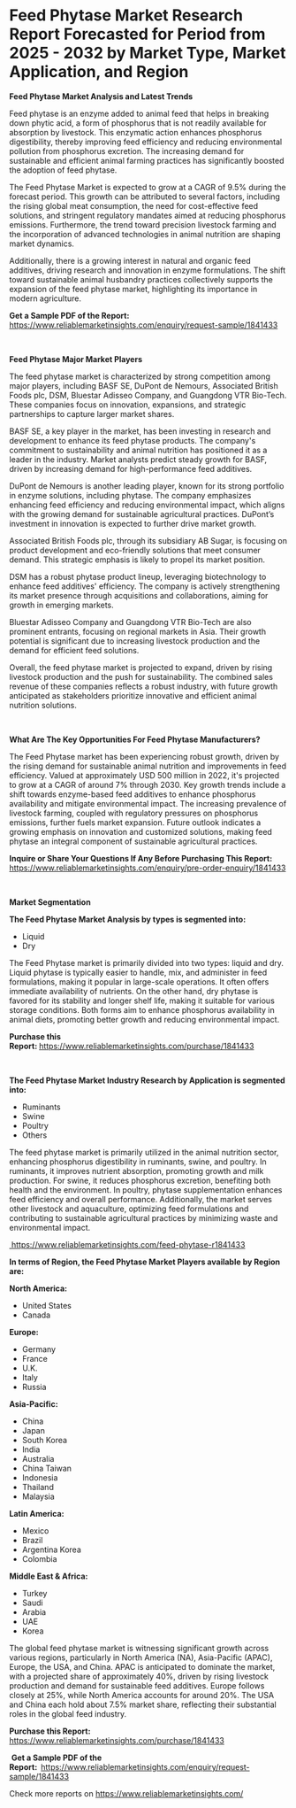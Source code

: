 <p><h1>Feed Phytase Market Research Report Forecasted for Period from 2025 -  2032 by Market Type, Market Application, and Region</h1></p><p><strong>Feed Phytase Market Analysis and Latest Trends</strong></p>
<p><p>Feed phytase is an enzyme added to animal feed that helps in breaking down phytic acid, a form of phosphorus that is not readily available for absorption by livestock. This enzymatic action enhances phosphorus digestibility, thereby improving feed efficiency and reducing environmental pollution from phosphorus excretion. The increasing demand for sustainable and efficient animal farming practices has significantly boosted the adoption of feed phytase.</p><p>The Feed Phytase Market is expected to grow at a CAGR of 9.5% during the forecast period. This growth can be attributed to several factors, including the rising global meat consumption, the need for cost-effective feed solutions, and stringent regulatory mandates aimed at reducing phosphorus emissions. Furthermore, the trend toward precision livestock farming and the incorporation of advanced technologies in animal nutrition are shaping market dynamics. </p><p>Additionally, there is a growing interest in natural and organic feed additives, driving research and innovation in enzyme formulations. The shift toward sustainable animal husbandry practices collectively supports the expansion of the feed phytase market, highlighting its importance in modern agriculture.</p></p>
<p><strong>Get a Sample PDF of the Report:&nbsp;</strong> <a href="https://www.reliablemarketinsights.com/enquiry/request-sample/1841433?utm_campaign=1894&utm_medium=2&utm_source=Github&utm_content=ia&utm_term=30032025&utm_id=feed-phytase">https://www.reliablemarketinsights.com/enquiry/request-sample/1841433</a></p>
<p>&nbsp;</p>
<p><strong>Feed Phytase Major Market Players</strong></p>
<p><p>The feed phytase market is characterized by strong competition among major players, including BASF SE, DuPont de Nemours, Associated British Foods plc, DSM, Bluestar Adisseo Company, and Guangdong VTR Bio-Tech. These companies focus on innovation, expansions, and strategic partnerships to capture larger market shares.</p><p>BASF SE, a key player in the market, has been investing in research and development to enhance its feed phytase products. The company's commitment to sustainability and animal nutrition has positioned it as a leader in the industry. Market analysts predict steady growth for BASF, driven by increasing demand for high-performance feed additives.</p><p>DuPont de Nemours is another leading player, known for its strong portfolio in enzyme solutions, including phytase. The company emphasizes enhancing feed efficiency and reducing environmental impact, which aligns with the growing demand for sustainable agricultural practices. DuPont’s investment in innovation is expected to further drive market growth.</p><p>Associated British Foods plc, through its subsidiary AB Sugar, is focusing on product development and eco-friendly solutions that meet consumer demand. This strategic emphasis is likely to propel its market position.</p><p>DSM has a robust phytase product lineup, leveraging biotechnology to enhance feed additives' efficiency. The company is actively strengthening its market presence through acquisitions and collaborations, aiming for growth in emerging markets.</p><p>Bluestar Adisseo Company and Guangdong VTR Bio-Tech are also prominent entrants, focusing on regional markets in Asia. Their growth potential is significant due to increasing livestock production and the demand for efficient feed solutions.</p><p>Overall, the feed phytase market is projected to expand, driven by rising livestock production and the push for sustainability. The combined sales revenue of these companies reflects a robust industry, with future growth anticipated as stakeholders prioritize innovative and efficient animal nutrition solutions.</p></p>
<p>&nbsp;</p>
<p><strong>What Are The Key Opportunities For Feed Phytase Manufacturers?</strong></p>
<p><p>The Feed Phytase market has been experiencing robust growth, driven by the rising demand for sustainable animal nutrition and improvements in feed efficiency. Valued at approximately USD 500 million in 2022, it's projected to grow at a CAGR of around 7% through 2030. Key growth trends include a shift towards enzyme-based feed additives to enhance phosphorus availability and mitigate environmental impact. The increasing prevalence of livestock farming, coupled with regulatory pressures on phosphorus emissions, further fuels market expansion. Future outlook indicates a growing emphasis on innovation and customized solutions, making feed phytase an integral component of sustainable agricultural practices.</p></p>
<p><strong>Inquire or Share Your Questions If Any Before Purchasing This Report:</strong> <a href="https://www.reliablemarketinsights.com/enquiry/pre-order-enquiry/1841433?utm_campaign=1894&utm_medium=2&utm_source=Github&utm_content=ia&utm_term=30032025&utm_id=feed-phytase">https://www.reliablemarketinsights.com/enquiry/pre-order-enquiry/1841433</a></p>
<p>&nbsp;</p>
<p><strong>Market Segmentation</strong></p>
<p><strong>The Feed Phytase Market Analysis by types is segmented into:</strong></p>
<p><ul><li>Liquid</li><li>Dry</li></ul></p>
<p><p>The Feed Phytase market is primarily divided into two types: liquid and dry. Liquid phytase is typically easier to handle, mix, and administer in feed formulations, making it popular in large-scale operations. It often offers immediate availability of nutrients. On the other hand, dry phytase is favored for its stability and longer shelf life, making it suitable for various storage conditions. Both forms aim to enhance phosphorus availability in animal diets, promoting better growth and reducing environmental impact.</p></p>
<p><strong>Purchase this Report:&nbsp;</strong><a href="https://www.reliablemarketinsights.com/purchase/1841433?utm_campaign=1894&utm_medium=2&utm_source=Github&utm_content=ia&utm_term=30032025&utm_id=feed-phytase">https://www.reliablemarketinsights.com/purchase/1841433</a></p>
<p>&nbsp;</p>
<p><strong>The Feed Phytase Market Industry Research by Application is segmented into:</strong></p>
<p><ul><li>Ruminants</li><li>Swine</li><li>Poultry</li><li>Others</li></ul></p>
<p><p>The feed phytase market is primarily utilized in the animal nutrition sector, enhancing phosphorus digestibility in ruminants, swine, and poultry. In ruminants, it improves nutrient absorption, promoting growth and milk production. For swine, it reduces phosphorus excretion, benefiting both health and the environment. In poultry, phytase supplementation enhances feed efficiency and overall performance. Additionally, the market serves other livestock and aquaculture, optimizing feed formulations and contributing to sustainable agricultural practices by minimizing waste and environmental impact.</p></p>
<p><a href="https://www.reliablemarketinsights.com/feed-phytase-r1841433?utm_campaign=1894&utm_medium=2&utm_source=Github&utm_content=ia&utm_term=30032025&utm_id=feed-phytase">&nbsp;https://www.reliablemarketinsights.com/feed-phytase-r1841433</a></p>
<p><strong>In terms of Region, the Feed Phytase Market Players available by Region are:</strong></p>
<p>
    <p> <strong> North America: </strong>
        <ul>
            <li>United States</li>
            <li>Canada</li>
        </ul>
        </p> 
    <p> <strong> Europe: </strong>
        <ul>
            <li>Germany</li>
            <li>France</li>
            <li>U.K.</li>
            <li>Italy</li>
            <li>Russia</li>
        </ul>
        </p> 
    <p> <strong> Asia-Pacific: </strong>
        <ul>
            <li>China</li>
            <li>Japan</li>
            <li>South Korea</li>
            <li>India</li>
            <li>Australia</li>
            <li>China Taiwan</li>
            <li>Indonesia</li>
            <li>Thailand</li>
            <li>Malaysia</li>
        </ul>
        </p> 
    <p> <strong> Latin America: </strong>
        <ul>
            <li>Mexico</li>
            <li>Brazil</li>
            <li>Argentina Korea</li>
            <li>Colombia</li>
        </ul>
        </p> 
    <p> <strong> Middle East & Africa: </strong>
        <ul>
            <li>Turkey</li>
            <li>Saudi</li>
            <li>Arabia</li>
            <li>UAE</li>
            <li>Korea</li>
        </ul>
    </p>
    </p>
<p><p>The global feed phytase market is witnessing significant growth across various regions, particularly in North America (NA), Asia-Pacific (APAC), Europe, the USA, and China. APAC is anticipated to dominate the market, with a projected share of approximately 40%, driven by rising livestock production and demand for sustainable feed additives. Europe follows closely at 25%, while North America accounts for around 20%. The USA and China each hold about 7.5% market share, reflecting their substantial roles in the global feed industry.</p></p>
<p><strong>Purchase this Report: </strong><a href="https://www.reliablemarketinsights.com/purchase/1841433?utm_campaign=1894&utm_medium=2&utm_source=Github&utm_content=ia&utm_term=30032025&utm_id=feed-phytase">https://www.reliablemarketinsights.com/purchase/1841433</a></p>
<p>&nbsp;<strong>Get a Sample PDF of the Report:&nbsp;&nbsp;</strong><a href="https://www.reliablemarketinsights.com/enquiry/request-sample/1841433?utm_campaign=1894&utm_medium=2&utm_source=Github&utm_content=ia&utm_term=30032025&utm_id=feed-phytase">https://www.reliablemarketinsights.com/enquiry/request-sample/1841433</a></p>
<p><strong></strong></p>
<p>Check more reports on <a href="https://www.reliablemarketinsights.com/?utm_campaign=1894&utm_medium=2&utm_source=Github&utm_content=ia&utm_term=30032025&utm_id=feed-phytase">https://www.reliablemarketinsights.com/</a></p>
